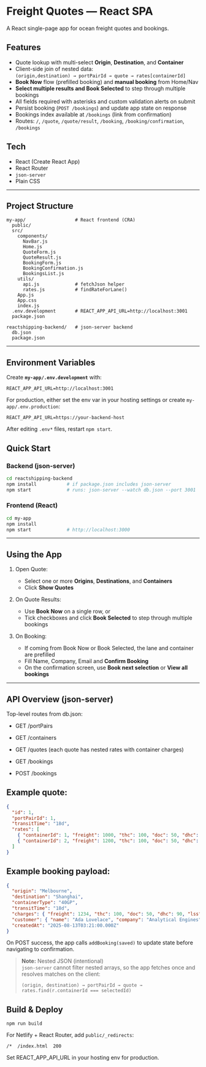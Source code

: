 # Freight Quotes — React SPA

A React single-page app for ocean freight quotes and bookings.

## Features

- Quote lookup with multi-select **Origin**, **Destination**, and **Container**
- Client-side join of nested data:  
  `(origin,destination) → portPairId → quote → rates[containerId]`
- **Book Now** flow (prefilled booking) and **manual booking** from Home/Nav
- **Select multiple results and Book Selected** to step through multiple bookings
- All fields required with asterisks and custom validation alerts on submit
- Persist booking (`POST /bookings`) and update app state on response
- Bookings index available at `/bookings` (link from confirmation)
- Routes: `/`, `/quote`, `/quote/result`, `/booking`, `/booking/confirmation`, `/bookings`

## Tech

- React (Create React App)
- React Router
- `json-server`
- Plain CSS

---

## Project Structure

```text
my-app/                  # React frontend (CRA)
  public/
  src/
    components/
      NavBar.js
      Home.js
      QuoteForm.js
      QuoteResult.js
      BookingForm.js
      BookingConfirmation.js
      BookingsList.js
    utils/
      api.js             # fetchJson helper
      rates.js           # findRateForLane()
    App.js
    App.css
    index.js
  .env.development       # REACT_APP_API_URL=http://localhost:3001
  package.json

reactshipping-backend/   # json-server backend
  db.json
  package.json
```

---

## Environment Variables

Create **`my-app/.env.development`** with:

```env
REACT_APP_API_URL=http://localhost:3001
```

For production, either set the env var in your hosting settings or create `my-app/.env.production`:

```env
REACT_APP_API_URL=https://your-backend-host
```

After editing `.env*` files, restart `npm start`.

## Quick Start

### Backend (json-server)

```bash
cd reactshipping-backend
npm install           # if package.json includes json-server
npm start             # runs: json-server --watch db.json --port 3001
```

### Frontend (React)

```bash
cd my-app
npm install
npm start             # http://localhost:3000
```

---

## Using the App

1. Open Quote:
   - Select one or more **Origins**, **Destinations**, and **Containers**
   - Click **Show Quotes**

2. On Quote Results:
   - Use **Book Now** on a single row, or
   - Tick checkboxes and click **Book Selected** to step through multiple bookings

3. On Booking:
   - If coming from Book Now or Book Selected, the lane and container are prefilled
   - Fill Name, Company, Email and **Confirm Booking**
   - On the confirmation screen, use **Book next selection** or **View all bookings**

---

## API Overview (json-server)

Top-level routes from db.json:

- GET /portPairs

- GET /containers

- GET /quotes (each quote has nested rates with container charges)

- GET /bookings

- POST /bookings

## Example quote:

```json
{
  "id": 1,
  "portPairId": 1,
  "transitTime": "18d",
  "rates": [
    { "containerId": 1, "freight": 1000, "thc": 100, "doc": 50, "dhc": 90, "lss": 25 },
    { "containerId": 2, "freight": 1200, "thc": 100, "doc": 50, "dhc": 90, "lss": 25 }
  ]
}
```

## Example booking payload:

```json
{
  "origin": "Melbourne",
  "destination": "Shanghai",
  "containerType": "40GP",
  "transitTime": "18d",
  "charges": { "freight": 1234, "thc": 100, "doc": 50, "dhc": 90, "lss": 25 },
  "customer": { "name": "Ada Lovelace", "company": "Analytical Engines", "email": "ada@example.com" },
  "createdAt": "2025-08-13T03:21:00.000Z"
}
```

On POST success, the app calls `addBooking(saved)` to update state before navigating to confirmation.

> **Note:** Nested JSON (intentional)  
> `json-server` cannot filter nested arrays, so the app fetches once and resolves matches on the client:
>
> ```text
> (origin, destination) → portPairId → quote → rates.find(r.containerId === selectedId)
> ```

## Build & Deploy

```text
npm run build
```

For Netlify + React Router, add `public/_redirects`:

```text
/*  /index.html  200
```

Set REACT_APP_API_URL in your hosting env for production.
